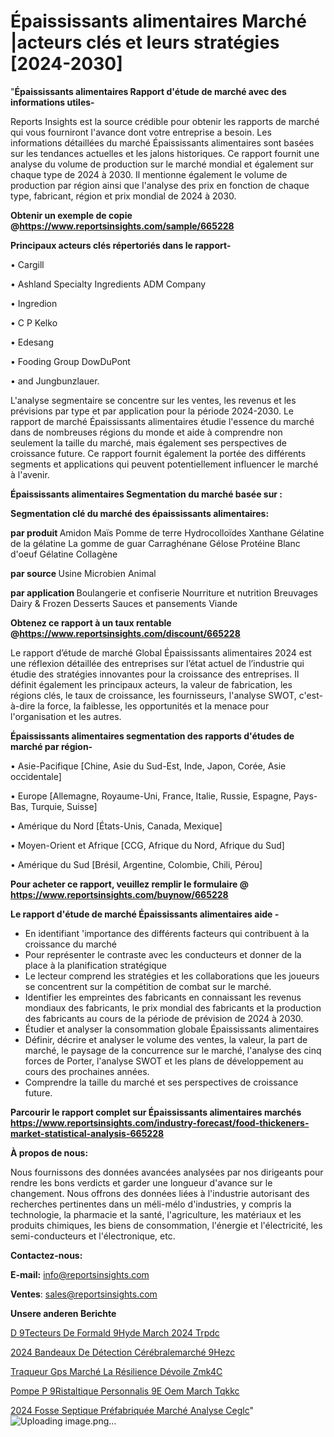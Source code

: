 # Épaississants alimentaires Marché |acteurs clés et leurs stratégies [2024-2030]

"<strong>Épaississants alimentaires Rapport d'étude de marché avec des informations utiles-</strong>

Reports Insights est la source crédible pour obtenir les rapports de marché qui vous fourniront l'avance dont votre entreprise a besoin. Les informations détaillées du marché Épaississants alimentaires sont basées sur les tendances actuelles et les jalons historiques. Ce rapport fournit une analyse du volume de production sur le marché mondial et également sur chaque type de 2024 à 2030. Il mentionne également le volume de production par région ainsi que l'analyse des prix en fonction de chaque type, fabricant, région et prix mondial de 2024 à 2030.

<strong><b>Obtenir un exemple de copie @</b></strong><a href=https://www.reportsinsights.com/sample/665228><strong><b>https://www.reportsinsights.com/sample/665228</b></strong></a>

<b>Principaux acteurs clés répertoriés dans le rapport-</b>

<b> </b>• Cargill

• Ashland Specialty Ingredients ADM Company

• Ingredion

• C P Kelko

• Edesang

• Fooding Group DowDuPont

• and Jungbunzlauer.

L'analyse segmentaire se concentre sur les ventes, les revenus et les prévisions par type et par application pour la période 2024-2030. Le rapport de marché Épaississants alimentaires étudie l'essence du marché dans de nombreuses régions du monde et aide à comprendre non seulement la taille du marché, mais également ses perspectives de croissance future. Ce rapport fournit également la portée des différents segments et applications qui peuvent potentiellement influencer le marché à l'avenir.

<strong>Épaississants alimentaires Segmentation du marché basée sur :</strong>

<strong> Segmentation clé du marché des épaississants alimentaires: </strong>

<strong> par produit </strong>
Amidon
Maïs
Pomme de terre
Hydrocolloïdes
Xanthane
Gélatine de la gélatine
La gomme de guar
Carraghénane
Gélose
Protéine
Blanc d'oeuf
Gélatine
Collagène

<strong> par source </strong>
Usine
Microbien
Animal

<strong> par application </strong>
Boulangerie et confiserie
Nourriture et nutrition
Breuvages
Dairy & Frozen Desserts
Sauces et pansements
Viande

<strong><b>Obtenez ce rapport à un taux rentable @</b></strong><a href=https://www.reportsinsights.com/discount/665228><strong><b>https://www.reportsinsights.com/discount/665228</b></strong></a>

Le rapport d’étude de marché Global Épaississants alimentaires 2024 est une réflexion détaillée des entreprises sur l’état actuel de l’industrie qui étudie des stratégies innovantes pour la croissance des entreprises. Il définit également les principaux acteurs, la valeur de fabrication, les régions clés, le taux de croissance, les fournisseurs, l'analyse SWOT, c'est-à-dire la force, la faiblesse, les opportunités et la menace pour l'organisation et les autres.

<strong>Épaississants alimentaires segmentation des rapports d'études de marché par région-</strong>

• Asie-Pacifique [Chine, Asie du Sud-Est, Inde, Japon, Corée, Asie occidentale]

• Europe [Allemagne, Royaume-Uni, France, Italie, Russie, Espagne, Pays-Bas, Turquie, Suisse]

• Amérique du Nord [États-Unis, Canada, Mexique]

• Moyen-Orient et Afrique [CCG, Afrique du Nord, Afrique du Sud]

• Amérique du Sud [Brésil, Argentine, Colombie, Chili, Pérou]

<strong>Pour acheter ce rapport, veuillez remplir le formulaire @   <a href=https://www.reportsinsights.com/buynow/665228>https://www.reportsinsights.com/buynow/665228</a></strong>

<strong>Le rapport d'étude de marché Épaississants alimentaires aide -</strong>
<ul>
  <li>En identifiant 'importance des différents facteurs qui contribuent à la croissance du marché</li>
  <li>Pour représenter le contraste avec les conducteurs et donner de la place à la planification stratégique</li>
  <li>Le lecteur comprend les stratégies et les collaborations que les joueurs se concentrent sur la compétition de combat sur le marché.</li>
  <li>Identifier les empreintes des fabricants en connaissant les revenus mondiaux des fabricants, le prix mondial des fabricants et la production des fabricants au cours de la période de prévision de 2024 à 2030.</li>
  <li>Étudier et analyser la consommation globale Épaississants alimentaires</li>
  <li>Définir, décrire et analyser le volume des ventes, la valeur, la part de marché, le paysage de la concurrence sur le marché, l'analyse des cinq forces de Porter, l'analyse SWOT et les plans de développement au cours des prochaines années.</li>
  <li>Comprendre la taille du marché et ses perspectives de croissance future.</li>
</ul>

<strong>Parcourir le rapport complet sur Épaississants alimentaires marchés <a href=https://www.reportsinsights.com/industry-forecast/food-thickeners-market-statistical-analysis-665228>https://www.reportsinsights.com/industry-forecast/food-thickeners-market-statistical-analysis-665228</a></strong>

<strong>À propos de nous:</strong>

Nous fournissons des données avancées analysées par nos dirigeants pour rendre les bons verdicts et garder une longueur d'avance sur le changement. Nous offrons des données liées à l'industrie autorisant des recherches pertinentes dans un méli-mélo d'industries, y compris la technologie, la pharmacie et la santé, l'agriculture, les matériaux et les produits chimiques, les biens de consommation, l'énergie et l'électricité, les semi-conducteurs et l'électronique, etc.

<strong>Contactez-nous:</strong>

<strong>E-mail:</strong> <a href=mailto:info@reportsinsights.com>info@reportsinsights.com</a>

<strong>Ventes</strong>: <a href=mailto:sales@reportsinsights.com>sales@reportsinsights.com</a>

<strong>Unsere anderen Berichte</strong>

<a href=https://www.linkedin.com/pulse/d%C3%A9tecteurs-de-formald%C3%A9hyde-march%C3%A9-2024-trpdc/>D 9Tecteurs De Formald 9Hyde March 2024 Trpdc</a>

<a href=https://www.linkedin.com/pulse/2024-bandeaux-de-détection-cérébralemarché-9hezc/>2024 Bandeaux De Détection Cérébralemarché 9Hezc</a>

<a href=https://www.linkedin.com/pulse/traqueur-gps-marché-la-résilience-dévoile-zmk4c/>Traqueur Gps Marché La Résilience Dévoile Zmk4C</a>

<a href=https://www.linkedin.com/pulse/pompe-p%C3%A9ristaltique-personnalis%C3%A9e-oem-march%C3%A9-tqkkc/>Pompe P 9Ristaltique Personnalis 9E Oem March Tqkkc</a>

<a href=https://www.linkedin.com/pulse/2024-fosse-septique-préfabriquée-marché-analyse-ceglc/>2024 Fosse Septique Préfabriquée Marché Analyse Ceglc</a>"
![Uploading image.png…]()
